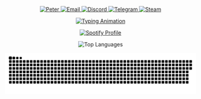 <p align="center">
  <a href="https://github.com/ntrongphuc1302">
    <img src="https://img.shields.io/badge/Peter-8B0000?style=for-the-badge&logo=github" alt="Peter" />
  </a>
  <a href="mailto:ntrongphuc.1302@gmail.com">
    <img src="https://img.shields.io/badge/Email-blue?style=for-the-badge&logo=gmail" alt="Email">
  </a>
  <a href="https://discord.com/users/358614972223193089">
    <img src="https://img.shields.io/badge/Discord-7289DA?style=for-the-badge&logo=discord" alt="Discord">
  </a>
  <a href="https://t.me/ntrongphuc1302">
    <img src="https://img.shields.io/badge/Telegram-0088CC?style=for-the-badge&logo=telegram" alt="Telegram">
  </a>
  <a href="https://steamcommunity.com/profiles/76561198349229941">
    <img src="https://img.shields.io/badge/Steam-000000?style=for-the-badge&logo=steam" alt="Steam">
  </a>
</p>

<p align="center">
  <a href="https://git.io/typing-svg">
    <img src="https://readme-typing-svg.demolab.com?font=Fira+Code&size=28&pause=1000&color=98FF98&center=true&vCenter=true&width=900&lines=Hello%2C+World!+🌎;Hi+there!+👋;Welcome+to+My+GitHub+Profile!;I'm+Peter,+a+Passionate+Developer+💻;I+Love+Turning+Ideas+Into+Code!;Let's+Collaborate+and+Build+Amazing+Things!+🚀" alt="Typing Animation" />
  </a>
</p>

<p align="center">
  <a href="https://spotify-github-profile.kittinanx.com/api/view?uid=31jpmhv2uprkciydh4shmpgslpfy&redirect=true">
    <img src="https://spotify-github-profile.kittinanx.com/api/view?uid=31jpmhv2uprkciydh4shmpgslpfy&cover_image=false&theme=default&show_offline=false&background_color=121212&interchange=false&bar_color=53b14f&bar_color_cover=true" alt="Spotify Profile" />
  </a>
</p>

<p align="center">
  <img src="https://github-readme-stats.vercel.app/api/top-langs/?username=ntrongphuc1302&theme=dark&hide_border=true&include_all_commits=false&count_private=true&layout=compact" alt="Top Languages" />
</p>

<p align="center"><img src="https://github.com/ntrongphuc1302/ntrongphuc1302/blob/output/github-contribution-grid-snake-dark.svg" /></p>
